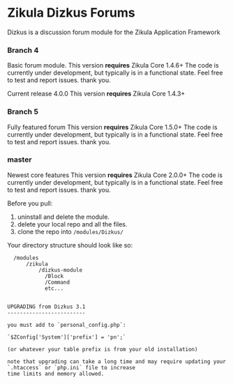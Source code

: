 Zikula Dizkus Forums
====================

Dizkus is a discussion forum module for the Zikula Application Framework

### Branch 4
 Basic forum module.
 This version **requires** Zikula Core 1.4.6+
 The code is currently under development, but typically is in a functional
 state. Feel free to test and report issues. thank you.

 Current release 4.0.0
 This version **requires** Zikula Core 1.4.3+

### Branch 5
 Fully featured forum
 This version **requires** Zikula Core 1.5.0+
 The code is currently under development, but typically is in a functional
 state. Feel free to test and report issues. thank you.

### master
 Newest core features
 This version **requires** Zikula Core 2.0.0+
 The code is currently under development, but typically is in a functional
 state. Feel free to test and report issues. thank you.

Before you pull:

  1. uninstall and delete the module.
  2. delete your local repo and all the files.
  3. clone the repo into `/modules/Dizkus/`

Your directory structure should look like so:

```
  /modules
      /zikula
          /dizkus-module
            /Block
            /Command
            etc...
```
```

UPGRADING from Dizkus 3.1
-------------------------

you must add to `personal_config.php`:

`$ZConfig['System']['prefix'] = 'pn';`

(or whatever your table prefix is from your old installation)

note that upgrading can take a long time and may require updating your `.htaccess` or `php.ini` file to increase
time limits and memory allowed.
